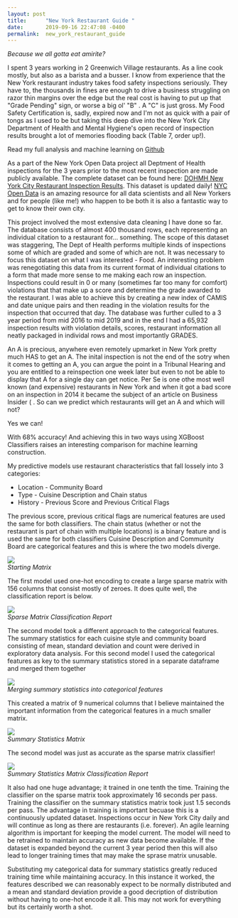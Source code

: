 ```yaml
---
layout: post
title:      "New York Restaurant Guide "
date:       2019-09-16 22:47:08 -0400
permalink:  new_york_restaurant_guide
---
```


*Because we all gotta eat amirite?*

I spent 3 years working in 2 Greenwich Village restaurants. As a line cook mostly, but also as a barista and a busser. I know from experience that the New York restaurant industry takes food safety inspections seriously. They have to, the thousands in fines are enough to drive a business struggling on razor thin margins over the edge but the real cost is having to put up that "Grade Pending" sign, or worse a big ol' "B" . A "C" is just gross. My Food Safety Certification is, sadly, expired now and I'm not as quick with a pair of tongs as I used to be but taking this deep dive into the New York City Department of Health and Mental Hygiene's open record of inspection results brought a lot of memories flooding back (Table 7, order up!).

Read my full analysis and machine learning on [Github](https://github.com/ktzioumis/New-York-Restaurant-Guide)
 
As a part of the New York Open Data project all Deptment of Health inspections for the 3 years prior to the most recent inspection are made publicly available. The complete dataset can be found here: [DOHMH New York City Restaurant Inspection Results](https://data.cityofnewyork.us/Health/DOHMH-New-York-City-Restaurant-Inspection-Results/43nn-pn8j). This dataset is updated daily! [NYC Open Data](https://opendata.cityofnewyork.us) is an amazing resource for all data scientists and all New Yorkers and for people (like me!) who happen to be both it is also a fantastic way to get to know their own city.

This project involved the most extensive data cleaning I have done so far. The database consists of almost 400 thousand rows, each representing an individual citation to a restaurant for... something. The scope of this dataset was staggering, The Dept of Health performs multiple kinds of inspections some of which are graded and some of which are not. It was necessary to focus this dataset on what I was interested - Food. An interesting problem was renegotiating this data from its current format of individual citations to a form that made more sense to me making each row an inspection. Inspections could result in 0 or many (sometimes far too many for comfort) violations that that make up a score and determine the grade awarded to the restaurant. I was able to achieve this by creating a new index of CAMIS and date unique pairs and then reading in the violation results for the inspection that occurred that day. The database was further culled to a 3 year period from mid 2016 to mid 2019 and in the end I had a 65,932 inspection results with violation details, scores, restaurant information all neatly packaged in individal rows and most importantly GRADES.

An A is precious, anywhere even remotely upmarket in New York pretty much HAS to get an A. The inital inspection is not the end of the sotry when it comes to getting an A, you can argue the point in a Tribunal Hearing and you are entitled to a reinspection one week later but even to not be able to display that A for a single day can get notice. Per Se is one othe most well known (and expensive) restaurants in New York and when it got a bad score on an inspection in 2014 it became the subject of an article on Business Insider ([](https://www.businessinsider.com/per-se-grade-pending-2014-3) .  So can we predict which restaurants will get an A and which will not?

Yes we can!

With 68% accuracy! And achieving this in two ways using XGBoost Classifiers raises an interesting comparison for machine learning construction. 

My predictive models use restaurant characteristics that fall lossely into 3 categories:
- Location - Community Board
- Type - Cuisine Description and Chain status
- History - Previous Score and Previous Critical Flags
 
The previous score, previous critical flags are numerical features are used the same for both classifiers. 
The chain status (whether or not the restaurant is part of chain with multiple locations) is a binary feature and is used the same for both classifiers
Cuisine Description and Community Board are categorical features and this is where the two models diverge.

![](https://i.imgur.com/MQOCMcR.png)<br>
*Starting Matrix*

The first model used one-hot encoding to create a large sparse matrix with 156 columns that consist mostly of zeroes. It does quite well, the classification report is below.

![](https://i.imgur.com/2cnBO8u.png)<br>
*Sparse Matrix Classification Report*

The second model took a different approach to the categorical features. The summary statistics for each cuisine style and community board consisting of mean, standard deviation and count were derived in exploratory data analysis. For this second model I used the categorical features as key to the summary statistics stored in a separate dataframe and merged them together

![](https://i.imgur.com/vd1LQXA.png)<br>
*Merging summary statistics into categorical features*

This created a matrix of 9 numerical columns that I believe maintained the important information from the categorical features in a much smaller matrix.

![](https://i.imgur.com/j8yOF2F.png)<br>
*Summary Statistics Matrix*

The second model was just as accurate as the sparse matrix classifier!

![](https://i.imgur.com/gxIVol2.png)<br>
*Summary Statistics Matrix Classification Report*

It also had one huge advantage; it trained in one tenth the time. Training the classifier on the sparse matrix took approximately 16 seconds per pass. Training the classifier on the summary statistics matrix took just 1.5 seconds per pass. The advantage in training is important becuase this is a continuously updated dataset. Inspections occur in New York City daily and will continue as long as there are restaurants (i.e. forever). An agile learning algorithm is important for keeping the model current. The model will need to be retrained to maintain accuracy as new data become available. If the dataset is expanded beyond the current 3 year period then this will also lead to longer training times that may make the sprase matrix unusable. 

Substituting my categorical data for summary statistics greatly reduced training time while maintaining accuracy. In this instance it worked, the features described we can reasonably expect to be normally distributed and a mean and standard deviation provide a good decription of distribution without having to one-hot encode it all. This may not work for everything but its certainly worth a shot.
